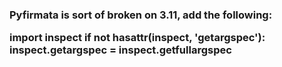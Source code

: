 <h3>Pyfirmata is sort of broken on 3.11, add the following:
        
import inspect
        if not hasattr(inspect, 'getargspec'):
        inspect.getargspec = inspect.getfullargspec
</h3>
